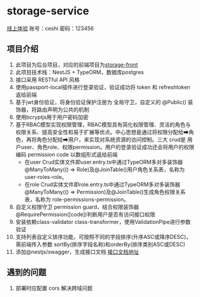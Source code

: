 # storage-service

[线上体验](https://storage-front-8ecz.onrender.com/)
账号：ceshi 密码：123456

## 项目介绍
1. 此项目为后台项目，对应的前端项目为[storage-front](https://github.com/woshilina/storage-front)
2. 此项目技术栈：NestJS + TypeORM，数据库postgres
3. 接口采用 RESTful API 风格
4. 使用passport-local插件进行登录验证，验证成功将 token 和 refreshtoken 返给前端
5. 基于jwt身份验证，将身份验证保护注册为 全局守卫，自定义的 @Public() 装饰器，将路由声明为公共的机制
6. 使用bcryptjs用于用户密码加密
7. 基于RBAC模型实现权限管理，RBAC模型具有简化权限管理、灵活的角色与权限关系、提高安全性和易于扩展等优点。中心思想是通过将权限分配给➡角色，再将角色分配给➡用户，来实现对系统资源的访问控制。三大 crud是 用户user、角色role、权限permission。用户的登录验证成功还会将用户的权限编码 permission code 以数组形式返给前端
   - 在user Crud实体文件即user.entry.ts中通过TypeORM多对多装饰器@ManyToMany(() => Role)及@JoinTable()用户角色关系表，名称为user-roles-role。
   - 在role Crud实体文件即role.entry.ts中通过TypeORM多对多装饰器@ManyToMany(() => Permission)及@JoinTable()生成角色权限关系表，名称为 role-permissions-permission。
8. 自定义权限守卫 permission guard，结合权限装饰器@RequirePermission([code])判断用户是否有访问接口权限
9. 安装依赖class-validator class-transformer，使用ValidationPipe进行参数验证
10. 支持列表自定义排序功能，可按照不同的字段排序(升序ASC或降序DESC)，需前端传入参数 sortBy(排序字段名称)和orderBy(排序类别ASC或DESC)
11. 添加@nestjs/swagger，生成接口文档 [接口文档地址](https://storage-service-6evx.onrender.com/api)



## 遇到的问题
1. 部署时应配置 cors 解决跨域问题